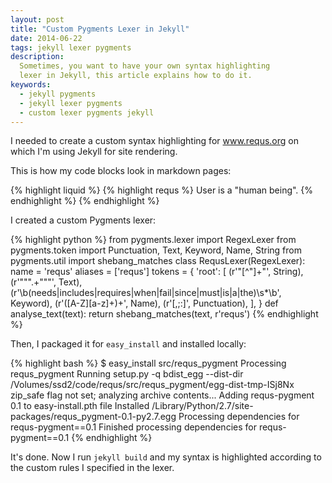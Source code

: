 ```yaml
---
layout: post
title: "Custom Pygments Lexer in Jekyll"
date: 2014-06-22
tags: jekyll lexer pygments
description:
  Sometimes, you want to have your own syntax highlighting
  lexer in Jekyll, this article explains how to do it.
keywords:
  - jekyll pygments
  - jekyll lexer pygments
  - custom lexer pygments jekyll
---
```


I needed to create a custom syntax highlighting for www.requs.org on which I'm using Jekyll for site rendering.

This is how my code blocks look in markdown pages:

{% highlight liquid %}
{% highlight requs %}
User is a "human being".
{% endhighlight %}
{% endhighlight %}

I created a custom Pygments lexer:

<!--more-->

{% highlight python %}
from pygments.lexer import RegexLexer
from pygments.token import Punctuation, Text, Keyword, Name, String
from pygments.util import shebang_matches
class RequsLexer(RegexLexer):
  name = 'requs'
  aliases = ['requs']
  tokens = {
    'root': [
      (r'"[^"]+"', String),
      (r'""".+"""', Text),
      (r'\b(needs|includes|requires|when|fail|since|must|is|a|the)\s*\b', Keyword),
      (r'([A-Z][a-z]+)+', Name),
      (r'[,;:]', Punctuation),
    ],
  }
  def analyse_text(text):
    return shebang_matches(text, r'requs')
{% endhighlight %}

Then, I packaged it for `easy_install` and installed locally:

{% highlight bash %}
$ easy_install src/requs_pygment
Processing requs_pygment
Running setup.py -q bdist_egg --dist-dir /Volumes/ssd2/code/requs/src/requs_pygment/egg-dist-tmp-ISj8Nx
zip_safe flag not set; analyzing archive contents...
Adding requs-pygment 0.1 to easy-install.pth file
Installed /Library/Python/2.7/site-packages/requs_pygment-0.1-py2.7.egg
Processing dependencies for requs-pygment==0.1
Finished processing dependencies for requs-pygment==0.1
{% endhighlight %}

It's done. Now I run `jekyll build` and my syntax
is highlighted according to the custom rules I specified in the lexer.


